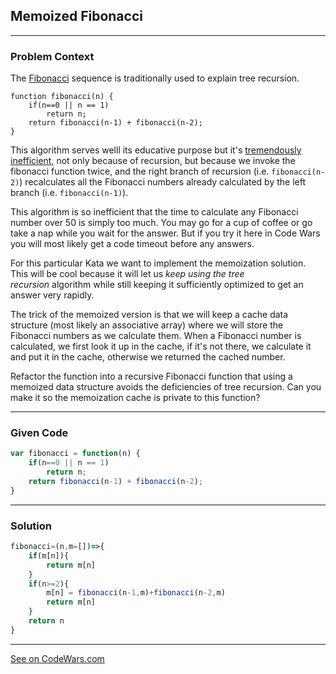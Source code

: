 ## Memoized Fibonacci
---
### Problem Context

The [Fibonacci](http://en.wikipedia.org/wiki/Fibonacci_number) sequence is traditionally used to explain tree recursion.

```
function fibonacci(n) {
    if(n==0 || n == 1)
        return n;
    return fibonacci(n-1) + fibonacci(n-2);
}

```

This algorithm serves welll its educative purpose but it's [tremendously inefficient](https://mitpress.mit.edu/sites/default/files/sicp/full-text/book/book-Z-H-11.html#%_sec_1.2.2), not only because of recursion, but because we invoke the fibonacci function twice, and the right branch of recursion (i.e. `fibonacci(n-2)`) recalculates all the Fibonacci numbers already calculated by the left branch (i.e. `fibonacci(n-1)`).

This algorithm is so inefficient that the time to calculate any Fibonacci number over 50 is simply too much. You may go for a cup of coffee or go take a nap while you wait for the answer. But if you try it here in Code Wars you will most likely get a code timeout before any answers.

For this particular Kata we want to implement the memoization solution. This will be cool because it will let us *keep using the tree recursion* algorithm while still keeping it sufficiently optimized to get an answer very rapidly.

The trick of the memoized version is that we will keep a cache data structure (most likely an associative array) where we will store the Fibonacci numbers as we calculate them. When a Fibonacci number is calculated, we first look it up in the cache, if it's not there, we calculate it and put it in the cache, otherwise we returned the cached number.

Refactor the function into a recursive Fibonacci function that using a memoized data structure avoids the deficiencies of tree recursion. Can you make it so the memoization cache is private to this function?

---
### Given Code

```javascript
var fibonacci = function(n) {
    if(n==0 || n == 1)
        return n;
    return fibonacci(n-1) + fibonacci(n-2);
}
```

---

### Solution

```javascript
fibonacci=(n,m=[])=>{
    if(m[n]){
        return m[n]
    }
    if(n>=2){
        m[n] = fibonacci(n-1,m)+fibonacci(n-2,m)
        return m[n]
    }
    return n
}
```

---
[See on CodeWars.com](https://www.codewars.com/kata/529adbf7533b761c560004e5)